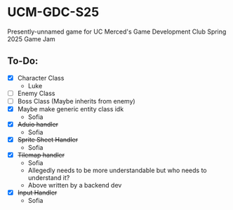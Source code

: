 # UCM-GDC-S25

Presently-unnamed game for UC Merced's Game Development Club Spring 2025 Game Jam

## To-Do:

- [x] Character Class
    - Luke
- [ ] Enemy Class
- [ ] Boss Class (Maybe inherits from enemy)
- [x] Maybe make generic entity class idk
    - Sofia
- [X] ~~Aduio handler~~
    - Sofia
- [X] ~~Sprite Sheet Handler~~
    - Sofia
- [X] ~~Tilemap handler~~
    - Sofia
    - Allegedly needs to be more understandable but who needs to understand it?
    - Above written by a backend dev
- [x] ~~Input Handler~~
    - Sofia